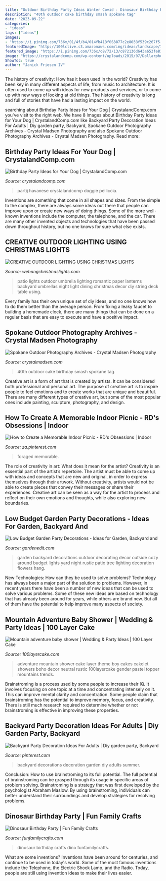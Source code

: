 ```yaml
---
title: "Outdoor Birthday Party Ideas Winter Covid : Dinosaur Birthday Party"
description: "40th outdoor cake birthday smash spokane tag"
date: "2023-09-22"
categories:
- "ideas"
tags: ["ideas"]
images:
- "https://i.pinimg.com/736x/01/4f/b4/014fb413f063877c2e8038f539c267f5--backyard-party-decorations-party-decoration-ideas.jpg"
featuredImage: "http://100lclive.s3.amazonaws.com/img/ideas/landscape/165078.jpg"
featured_image: "https://i.pinimg.com/736x/c8/72/13/c872136d643a653fe81d6eb553dfe457.jpg"
image: "https://crystalandcomp.com/wp-content/uploads/2015/07/Dollarphotoclub_75605711.jpg"
ShowToc: true
author: "Janick Friesen IV"
---
```



The history of creativity: How has it been used in the world?
Creativity has been key in many different aspects of life, from music to architecture. It is often used to come up with ideas for new products and services, or to come up with new ways of looking at old things. The history of creativity is long and full of stories that have had a lasting impact on the world.

	

		
searching about Birthday Party Ideas for Your Dog | CrystalandComp.com you've visit to the right web. We have 8 Images about Birthday Party Ideas for Your Dog | CrystalandComp.com like Backyard Party Decoration Ideas For Adults | Diy garden party, Backyard, Spokane Outdoor Photography Archives - Crystal Madsen Photography and also Spokane Outdoor Photography Archives - Crystal Madsen Photography. Read more:
		
    
## Birthday Party Ideas For Your Dog | CrystalandComp.com

<img loading=lazy src="https://crystalandcomp.com/wp-content/uploads/2015/07/Dollarphotoclub_75605711.jpg" onerror="this.onerror=null;this.src='https://tse2.mm.bing.net/th?id=OIP.mzuoV7jf5FipWfJG33URbQHaLH&amp;pid=15.1';" alt="Birthday Party Ideas for Your Dog | CrystalandComp.com">

_Source: crystalandcomp.com_

>partij havanese crystalandcomp doggie pelliccia. 

	

Inventions are something that come in all shapes and sizes. From the simple to the complex, there are always some ideas out there that people can improve upon or create new ways of doing things. Some of the more well-known inventions include the computer, the telephone, and the car. There are many other invented objects and technologies that have been passed down throughout history, but no one knows for sure what else exists.

    
## CREATIVE OUTDOOR LIGHTING USING CHRISTMAS LIGHTS

<img loading=lazy src="https://www.wehangchristmaslights.com/my-content/uploads/2016/03/56d420e8ed0c223e4d25515539ab4046-1.jpg" onerror="this.onerror=null;this.src='https://tse2.mm.bing.net/th?id=OIP.Fzzf4pJlLr8a1PkCiofhgAHaLH&amp;pid=15.1';" alt="CREATIVE OUTDOOR LIGHTING USING CHRISTMAS LIGHTS">

_Source: wehangchristmaslights.com_

>patio lights outdoor umbrella lighting romantic paper lanterns backyard umbrellas night light dining christmas decor diy string deck table using. 

	

Every family has their own unique set of diy ideas, and no one knows how to do them better than the average person. From fixing a leaky faucet to building a homemade clock, there are many things that can be done on a regular basis that are easy to execute and have a positive impact.

    
## Spokane Outdoor Photography Archives - Crystal Madsen Photography

<img loading=lazy src="https://crystalmadsen.com/wp-content/uploads/2019/06/40th-bday-cake-smash-spokane-photos_011.jpg" onerror="this.onerror=null;this.src='https://tse3.mm.bing.net/th?id=OIP.QKBtWiKZFoX22MBd68GRIAHaLH&amp;pid=15.1';" alt="Spokane Outdoor Photography Archives - Crystal Madsen Photography">

_Source: crystalmadsen.com_

>40th outdoor cake birthday smash spokane tag. 

	

Creative art is a form of art that is created by artists. It can be considered both professional and personal art. The purpose of creative art is to inspire people to feel emotions and to create works that are unique and beautiful. There are many different types of creative art, but some of the most popular ones include painting, sculpture, photography, and design.

    
## How To Create A Memorable Indoor Picnic - RD&#039;s Obsessions | Indoor

<img loading=lazy src="https://i.pinimg.com/736x/c8/72/13/c872136d643a653fe81d6eb553dfe457.jpg" onerror="this.onerror=null;this.src='https://tse2.mm.bing.net/th?id=OIP.Z0NOZVI5Gy7TBb4SkVBZhQHaLG&amp;pid=15.1';" alt="How to Create a Memorable Indoor Picnic - RD&#039;s Obsessions | Indoor">

_Source: za.pinterest.com_

>foraged memorable. 

	

The role of creativity in art: What does it mean for the artist?
Creativity is an essential part of the artist’s repertoire. The artist must be able to come up with ideas and concepts that are new and original, in order to express themselves through their artwork. Without creativity, artists would not be able to create pieces that convey their messages or share their experiences. Creative art can be seen as a way for the artist to process and reflect on their own emotions and thoughts, while also exploring new boundaries.

    
## Low Budget Garden Party Decorations - Ideas For Garden, Backyard And

<img loading=lazy src="https://gardenedit.com/wp-content/uploads/2014/05/garden-party2-682x1024.jpg" onerror="this.onerror=null;this.src='https://tse2.mm.bing.net/th?id=OIP.eAlspxut8791oApDpwdGSAHaLH&amp;pid=15.1';" alt="Low Budget Garden Party Decorations - Ideas for Garden, Backyard and">

_Source: gardenedit.com_

>garden backyard decorations outdoor decorating decor outside cozy around budget lights yard night rustic patio tree lighting decoration flowers hang. 

	

New Technologies: How can they be used to solve problems?
Technology has always been a major part of the solution to problems. However, in recent years there have been a number of new ideas that can be used to solve various problems. Some of these new ideas are based on technology that has already been around for years, while others are brand new. But all of them have the potential to help improve many aspects of society.

    
## Mountain Adventure Baby Shower | Wedding &amp; Party Ideas | 100 Layer Cake

<img loading=lazy src="http://100lclive.s3.amazonaws.com/img/ideas/landscape/165078.jpg" onerror="this.onerror=null;this.src='https://tse2.mm.bing.net/th?id=OIP.VRU2QS9URFUOy6y8iARoHgHaLH&amp;pid=15.1';" alt="Mountain adventure baby shower | Wedding &amp; Party Ideas | 100 Layer Cake">

_Source: 100layercake.com_

>adventure mountain shower cake layer theme boy cakes cakelet showers boho decor neutral rustic 100layercake gender pastel topper mountains trends. 

	

Brainstroming is a process used by some people to increase their IQ. It involves focusing on one topic at a time and concentrating intensely on it. This can improve mental clarity and concentration. Some people claim that brainstroming has the potential to improve memory, focus, and creativity. There is still much research required to determine whether or not brainstroming is effective in improving these properties.

    
## Backyard Party Decoration Ideas For Adults | Diy Garden Party, Backyard

<img loading=lazy src="https://i.pinimg.com/736x/01/4f/b4/014fb413f063877c2e8038f539c267f5--backyard-party-decorations-party-decoration-ideas.jpg" onerror="this.onerror=null;this.src='https://tse3.mm.bing.net/th?id=OIP.LBrwX2WlBjEmUSVpH0tKPgHaLE&amp;pid=15.1';" alt="Backyard Party Decoration Ideas For Adults | Diy garden party, Backyard">

_Source: pinterest.com_

>backyard decorations decoration garden diy adults summer. 

	

Conclusion: How to use brainstroming to its full potential.
The full potential of brainstroming can be grasped through its usage in specific areas of problem solving. Brainstroming is a strategy that was first developed by the psychologist Abraham Maslow. By using brainstroming, individuals can better understand their surroundings and develop strategies for resolving problems.

    
## Dinosaur Birthday Party | Fun Family Crafts

<img loading=lazy src="https://funfamilycrafts.com/wp-content/uploads/2014/03/DSC_0008-1024x723.jpg" onerror="this.onerror=null;this.src='https://tse3.mm.bing.net/th?id=OIP.f4CWN_P2cg5fH-LcQCcUFAHaFO&amp;pid=15.1';" alt="Dinosaur Birthday Party | Fun Family Crafts">

_Source: funfamilycrafts.com_

>dinosaur birthday crafts dino funfamilycrafts. 

	

What are some inventions?
Inventions have been around for centuries, and continue to be used in today's world. Some of the most famous inventions include the Telephone, the Electric Shock Lamp, and the Radio. Today, people are still using invention ideas to make their lives easier.

